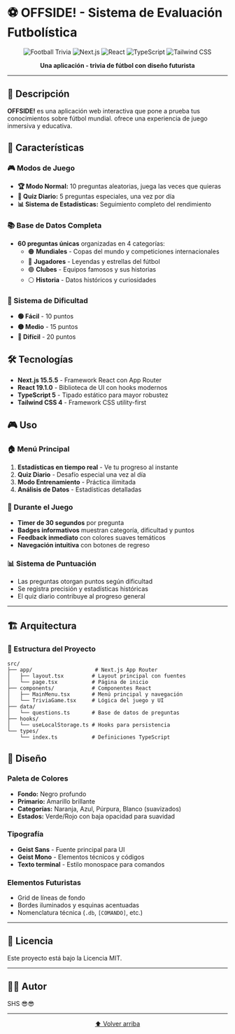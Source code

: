 # ⚽ OFFSIDE! - Sistema de Evaluación Futbolística

<div align="center">

![Football Trivia](https://img.shields.io/badge/Football-Trivia-yellow?style=for-the-badge&logo=⚽)
![Next.js](https://img.shields.io/badge/Next.js-15.5.5-black?style=for-the-badge&logo=next.js)
![React](https://img.shields.io/badge/React-19.1.0-61DAFB?style=for-the-badge&logo=react)
![TypeScript](https://img.shields.io/badge/TypeScript-5-blue?style=for-the-badge&logo=typescript)
![Tailwind CSS](https://img.shields.io/badge/Tailwind_CSS-4-38B2AC?style=for-the-badge&logo=tailwind-css)

**Una aplicación - trivia de fútbol con diseño futurista**

</div>

---

## 🎯 Descripción

**OFFSIDE!** es una aplicación web interactiva que pone a prueba tus conocimientos sobre fútbol mundial. ofrece una experiencia de juego inmersiva y educativa.

## 🚀 Características

### 🎮 Modos de Juego
- **🏆 Modo Normal:** 10 preguntas aleatorias, juega las veces que quieras
- **📅 Quiz Diario:** 5 preguntas especiales, una vez por día
- **📊 Sistema de Estadísticas:** Seguimiento completo del rendimiento

### 📚 Base de Datos Completa
- **60 preguntas únicas** organizadas en 4 categorías:
  - 🟠 **Mundiales** - Copas del mundo y competiciones internacionales
  - 🔵 **Jugadores** - Leyendas y estrellas del fútbol
  - 🟣 **Clubes** - Equipos famosos y sus historias
  - ⚪ **Historia** - Datos históricos y curiosidades

### 🎯 Sistema de Dificultad
- **🟢 Fácil** - 10 puntos
- **🟡 Medio** - 15 puntos  
- **🔴 Difícil** - 20 puntos

## 🛠️ Tecnologías

- **Next.js 15.5.5** - Framework React con App Router
- **React 19.1.0** - Biblioteca de UI con hooks modernos
- **TypeScript 5** - Tipado estático para mayor robustez
- **Tailwind CSS 4** - Framework CSS utility-first

## 🎮 Uso

### 🏠 Menú Principal
1. **Estadísticas en tiempo real** - Ve tu progreso al instante
2. **Quiz Diario** - Desafío especial una vez al día
3. **Modo Entrenamiento** - Práctica ilimitada
4. **Análisis de Datos** - Estadísticas detalladas

### 🎯 Durante el Juego
- **Timer de 30 segundos** por pregunta
- **Badges informativos** muestran categoría, dificultad y puntos
- **Feedback inmediato** con colores suaves temáticos
- **Navegación intuitiva** con botones de regreso

### 📊 Sistema de Puntuación
- Las preguntas otorgan puntos según dificultad
- Se registra precisión y estadísticas históricas
- El quiz diario contribuye al progreso general

---

## 🏗️ Arquitectura

### 📁 Estructura del Proyecto
```
src/
├── app/                    # Next.js App Router
│   ├── layout.tsx         # Layout principal con fuentes
│   └── page.tsx           # Página de inicio
├── components/            # Componentes React
│   ├── MainMenu.tsx       # Menú principal y navegación
│   └── TriviaGame.tsx     # Lógica del juego y UI
├── data/
│   └── questions.ts       # Base de datos de preguntas
├── hooks/
│   └── useLocalStorage.ts # Hooks para persistencia
└── types/
    └── index.ts           # Definiciones TypeScript
```

## 🎨 Diseño

### Paleta de Colores
- **Fondo:** Negro profundo 
- **Primario:** Amarillo brillante 
- **Categorías:** Naranja, Azul, Púrpura, Blanco (suavizados)
- **Estados:** Verde/Rojo con baja opacidad para suavidad

### Tipografía
- **Geist Sans** - Fuente principal para UI
- **Geist Mono** - Elementos técnicos y códigos
- **Texto terminal** - Estilo monospace para comandos

### Elementos Futuristas
- Grid de líneas de fondo
- Bordes iluminados y esquinas acentuadas
- Nomenclatura técnica (`.db`, `[COMANDO]`, etc.)

---

## 📝 Licencia

Este proyecto está bajo la Licencia MIT. 

---

## 👨‍💻 Autor

SHS 😎😎

---

<div align="center">
  
[⬆️ Volver arriba](#-football-trivia---sistema-de-evaluación-futbolística)

</div>
